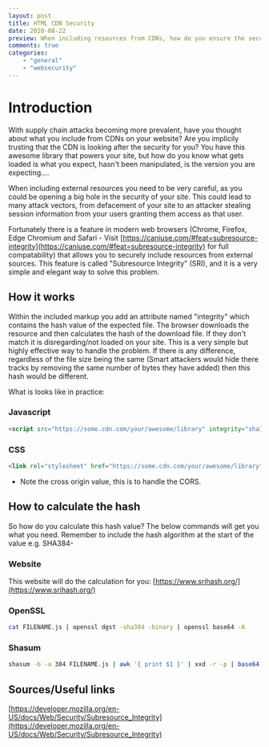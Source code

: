 ```yaml
---
layout: post
title: HTML CDN Security
date: 2020-08-22
preview: When including resources from CDNs, how do you ensure the security of the file, has it changed? is it the expected version?
comments: true
categories: 
    - "general"
    - "websecurity"
---
```


# Introduction

With supply chain attacks becoming more prevalent, have you thought about what you include from CDNs on your website? Are you implicily trusting that the CDN is looking after the security for you? You have this awesome library that powers your site, but how do you know what gets loaded is what you expect, hasn't been manipulated, is the version you are expecting.... 

When including external resources you need to be very careful, as you could be opening a big hole in the security of your site. This could lead to many attack vectors, from defacement of your site to an attacker stealing session information from your users granting them access as that user.

Fortunately there is a feature in modern web browsers (Chrome, Firefox, Edge Chromium and Safari - Visit [https://caniuse.com/#feat=subresource-integrity](https://caniuse.com/#feat=subresource-integrity) for full compatability) that allows you to securely include resources from external sources. This feature is called "Subresource Integrity" (SRI), and it is a very simple and elegant way to solve this problem.

## How it works

Within the included markup you add an attribute named "integrity" which contains the hash value of the expected file. The browser downloads the resource and then calculates the hash of the download file. If they don't match it is disregarding/not loaded on your site. This is a very simple but highly effective way to handle the problem. If there is any difference, regardless of the file size being the same (Smart attackers would hide there tracks by removing the same number of bytes they have added) then this hash would be different.

What is looks like in practice:

### Javascript

```html
<script src="https://some.cdn.com/your/awesome/library" integrity="sha384-oqVuAfXRKap7fdgcCY5uykM6+R9GqQ8K/uxy9rx7HNQlGYl1kPzQho1wx4JwY8wC" crossorigin="anonymous">
```

### CSS

```html
<link rel="stylesheet" href="https://some.cdn.com/your/awesome/library" integrity="sha384-oqVuAfXRKap7fdgcCY5uykM6+R9GqQ8K/uxy9rx7HNQlGYl1kPzQho1wx4JwY8wC" crossorigin="anonymous" />
```

* Note the cross origin value, this is to handle the CORS.

## How to calculate the hash

So how do you calculate this hash value? The below commands will get you what you need. Remember to include the hash algorithm at the start of the value e.g. SHA384-

### Website

This website will do the calculation for you: [https://www.srihash.org/](https://www.srihash.org/)

### OpenSSL

```bash
cat FILENAME.js | openssl dgst -sha384 -binary | openssl base64 -A
```

### Shasum

```bash
shasum -b -a 384 FILENAME.js | awk '{ print $1 }' | xxd -r -p | base64
```


## Sources/Useful links

[https://developer.mozilla.org/en-US/docs/Web/Security/Subresource_Integrity](https://developer.mozilla.org/en-US/docs/Web/Security/Subresource_Integrity)
